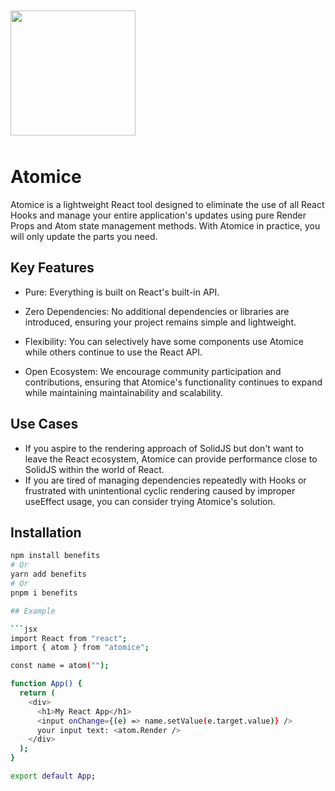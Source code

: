 <img src="packages/ice-atom/logo.png" style="margin: 10px auto; text-align:center; height:200px" />

# Atomice

Atomice is a lightweight React tool designed to eliminate the use of all React Hooks and manage your entire application's updates using pure Render Props and Atom state management methods. With Atomice in practice, you will only update the parts you need.

## Key Features

- Pure: Everything is built on React's built-in API.
- Zero Dependencies: No additional dependencies or libraries are introduced, ensuring your project remains simple and lightweight.
- Flexibility: You can selectively have some components use Atomice while others continue to use the React API.

- Open Ecosystem: We encourage community participation and contributions, ensuring that Atomice's functionality continues to expand while maintaining maintainability and scalability.

## Use Cases

- If you aspire to the rendering approach of SolidJS but don't want to leave the React ecosystem, Atomice can provide performance close to SolidJS within the world of React.
- If you are tired of managing dependencies repeatedly with Hooks or frustrated with unintentional cyclic rendering caused by improper useEffect usage, you can consider trying Atomice's solution.

## Installation

````sh
npm install benefits
# Or
yarn add benefits
# Or
pnpm i benefits

## Example

```jsx
import React from "react";
import { atom } from "atomice";

const name = atom("");

function App() {
  return (
    <div>
      <h1>My React App</h1>
      <input onChange={(e) => name.setValue(e.target.value)} />
      your input text: <atom.Render />
    </div>
  );
}

export default App;
````
